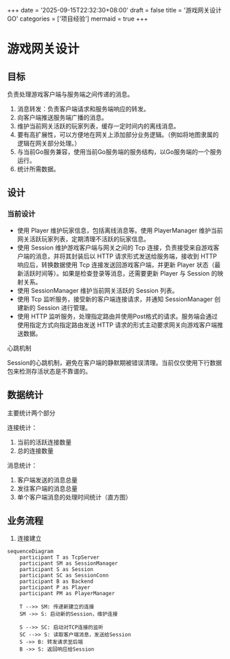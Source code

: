 +++
date = '2025-09-15T22:32:30+08:00'
draft = false
title = '游戏网关设计 GO'
categories = ['项目经验']
mermaid = true
+++

# 游戏网关设计

## 目标

负责处理游戏客户端与服务端之间传递的消息。

1. 消息转发：负责客户端请求和服务端响应的转发。
2. 向客户端推送服务端广播的消息。
3. 维护当前网关活跃的玩家列表，缓存一定时间内的离线消息。
4. 要有高扩展性，可以方便地在网关上添加部分业务逻辑。（例如将地图隶属的逻辑在网关部分处理。）
5. 与当前Go服务兼容，使用当前Go服务端的服务结构，以Go服务端的一个服务运行。
6. 统计所需数据。

## 设计

### 当前设计

- 使用 Player 维护玩家信息，包括离线消息等。使用 PlayerManager 维护当前网关活跃玩家列表，定期清理不活跃的玩家信息。  
- 使用 Session 维护游戏客户端与网关之间的 Tcp 连接，负责接受来自游戏客户端的消息，并将其封装后以 HTTP 请求形式发送给服务端，接收到 HTTP 响应后，转换数据使用 Tcp 连接发送回游戏客户端，并更新 Player 状态（最新活跃时间等）。如果是检查登录等消息，还需要更新 Player 与 Session 的映射关系。  
- 使用 SessionManager 维护当前网关活跃的 Session 列表。  
- 使用 Tcp 监听服务，接受新的客户端连接请求，并通知 SessionManager 创建新的 Session 进行管理。  
- 使用 HTTP 监听服务，处理指定路由并使用Post格式的请求。服务端会通过使用指定方式向指定路由发送 HTTP 请求的形式主动要求网关向游戏客户端推送数据。  

心跳机制

Session的心跳机制，避免在客户端的静默期被错误清理。当前仅仅使用下行数据包来检测存活状态是不靠谱的。

## 数据统计

主要统计两个部分

连接统计：
1. 当前的活跃连接数量
2. 总的连接数量

消息统计：
1. 客户端发送的消息总量
2. 发往客户端的消息总量
3. 单个客户端消息的处理时间统计（直方图）

## 业务流程

1. 连接建立

``` mermaid
sequenceDiagram
    participant T as TcpServer
    participant SM as SessionManager
    participant S as Session
    participant SC as SessionConn
    participant B as Backend
    participant P as Player
    participant PM as PlayerManager

    T -->> SM: 传递新建立的连接
    SM ->> S: 启动新的Session，维护连接

    S -->> SC: 启动对TCP连接的监听
    SC -->> S: 读取客户端消息，发送给Session
    S ->> B: 转发请求至后端
    B ->> S: 返回响应给Session
```